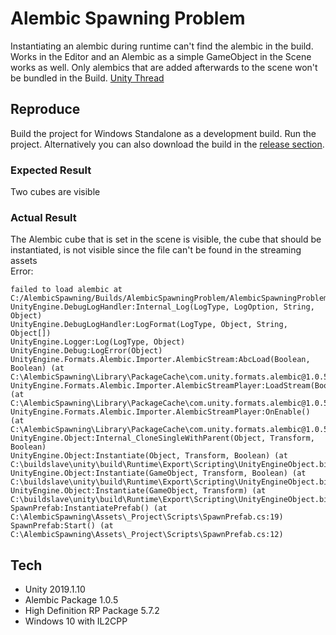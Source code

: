 # Alembic Spawning Problem

Instantiating an alembic during runtime can't find the alembic in the build. Works in the Editor and an Alembic as a simple GameObject in the Scene works as well. Only alembics that are added afterwards to the scene won't be bundled in the Build. [Unity Thread](https://forum.unity.com/threads/missing-alembic-streaming-assets.635320/#post-4771649)

## Reproduce

Build the project for Windows Standalone as a development build. Run the project. Alternatively you can also download the build in the [release section](https://github.com/JohannesDeml/UnityAlembicSpawningError/releases/).

### Expected Result
Two cubes are visible

### Actual Result
The Alembic cube that is set in the scene is visible, the cube that should be instantiated, is not visible since the file can't be found in the streaming assets  
Error:  
```
failed to load alembic at C:/AlembicSpawning/Builds/AlembicSpawningProblem/AlembicSpawningProblem_Data/StreamingAssets\Assets/_Project/Meshes/Cube.abc
UnityEngine.DebugLogHandler:Internal_Log(LogType, LogOption, String, Object)
UnityEngine.DebugLogHandler:LogFormat(LogType, Object, String, Object[])
UnityEngine.Logger:Log(LogType, Object)
UnityEngine.Debug:LogError(Object)
UnityEngine.Formats.Alembic.Importer.AlembicStream:AbcLoad(Boolean, Boolean) (at C:\AlembicSpawning\Library\PackageCache\com.unity.formats.alembic@1.0.5\Runtime\Scripts\Importer\AlembicStream.cs:149)
UnityEngine.Formats.Alembic.Importer.AlembicStreamPlayer:LoadStream(Boolean) (at C:\AlembicSpawning\Library\PackageCache\com.unity.formats.alembic@1.0.5\Runtime\Scripts\Importer\AlembicStreamPlayer.cs:75)
UnityEngine.Formats.Alembic.Importer.AlembicStreamPlayer:OnEnable() (at C:\AlembicSpawning\Library\PackageCache\com.unity.formats.alembic@1.0.5\Runtime\Scripts\Importer\AlembicStreamPlayer.cs:137)
UnityEngine.Object:Internal_CloneSingleWithParent(Object, Transform, Boolean)
UnityEngine.Object:Instantiate(Object, Transform, Boolean) (at C:\buildslave\unity\build\Runtime\Export\Scripting\UnityEngineObject.bindings.cs:255)
UnityEngine.Object:Instantiate(GameObject, Transform, Boolean) (at C:\buildslave\unity\build\Runtime\Export\Scripting\UnityEngineObject.bindings.cs:291)
UnityEngine.Object:Instantiate(GameObject, Transform) (at C:\buildslave\unity\build\Runtime\Export\Scripting\UnityEngineObject.bindings.cs:286)
SpawnPrefab:InstantiatePrefab() (at C:\AlembicSpawning\Assets\_Project\Scripts\SpawnPrefab.cs:19)
SpawnPrefab:Start() (at C:\AlembicSpawning\Assets\_Project\Scripts\SpawnPrefab.cs:12)
```

## Tech

* Unity 2019.1.10
* Alembic Package 1.0.5
* High Definition RP Package 5.7.2
* Windows 10 with IL2CPP
